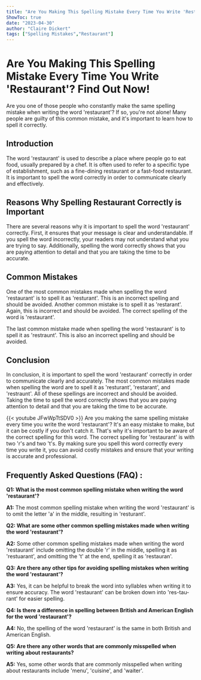 ```yaml
---
title: "Are You Making This Spelling Mistake Every Time You Write 'Restaurant'? Find Out Now!"
ShowToc: true 
date: "2023-04-30"
author: "Claire Dickert" 
tags: ["Spelling Mistakes","Restaurant"]
---
```

# Are You Making This Spelling Mistake Every Time You Write 'Restaurant'? Find Out Now!

Are you one of those people who constantly make the same spelling mistake when writing the word 'restaurant'? If so, you're not alone! Many people are guilty of this common mistake, and it's important to learn how to spell it correctly.

## Introduction

The word 'restaurant' is used to describe a place where people go to eat food, usually prepared by a chef. It is often used to refer to a specific type of establishment, such as a fine-dining restaurant or a fast-food restaurant. It is important to spell the word correctly in order to communicate clearly and effectively.

## Reasons Why Spelling Restaurant Correctly is Important

There are several reasons why it is important to spell the word 'restaurant' correctly. First, it ensures that your message is clear and understandable. If you spell the word incorrectly, your readers may not understand what you are trying to say. Additionally, spelling the word correctly shows that you are paying attention to detail and that you are taking the time to be accurate.

## Common Mistakes

One of the most common mistakes made when spelling the word 'restaurant' is to spell it as 'resturant'. This is an incorrect spelling and should be avoided. Another common mistake is to spell it as 'restarant'. Again, this is incorrect and should be avoided. The correct spelling of the word is 'restaurant'.

The last common mistake made when spelling the word 'restaurant' is to spell it as 'restraunt'. This is also an incorrect spelling and should be avoided.

## Conclusion

In conclusion, it is important to spell the word 'restaurant' correctly in order to communicate clearly and accurately. The most common mistakes made when spelling the word are to spell it as 'resturant', 'restarant', and 'restraunt'. All of these spellings are incorrect and should be avoided. Taking the time to spell the word correctly shows that you are paying attention to detail and that you are taking the time to be accurate.

{{< youtube JFwWpTtSDV0 >}} 
Are you making the same spelling mistake every time you write the word 'restaurant'? It's an easy mistake to make, but it can be costly if you don't catch it. That's why it's important to be aware of the correct spelling for this word. The correct spelling for 'restaurant' is with two 'r's and two 't's. By making sure you spell this word correctly every time you write it, you can avoid costly mistakes and ensure that your writing is accurate and professional.

## Frequently Asked Questions (FAQ) :
**Q1: What is the most common spelling mistake when writing the word 'restaurant'?**

**A1:** The most common spelling mistake when writing the word 'restaurant' is to omit the letter 'a' in the middle, resulting in 'resturant'.

**Q2: What are some other common spelling mistakes made when writing the word 'restaurant'?**

**A2:** Some other common spelling mistakes made when writing the word 'restaurant' include omitting the double 'r' in the middle, spelling it as 'restuarant', and omitting the 't' at the end, spelling it as 'restauran'.

**Q3: Are there any other tips for avoiding spelling mistakes when writing the word 'restaurant'?**

**A3:** Yes, it can be helpful to break the word into syllables when writing it to ensure accuracy. The word 'restaurant' can be broken down into 'res-tau-rant' for easier spelling.

**Q4: Is there a difference in spelling between British and American English for the word 'restaurant'?**

**A4:** No, the spelling of the word 'restaurant' is the same in both British and American English.

**Q5: Are there any other words that are commonly misspelled when writing about restaurants?**

**A5:** Yes, some other words that are commonly misspelled when writing about restaurants include 'menu', 'cuisine', and 'waiter'.





